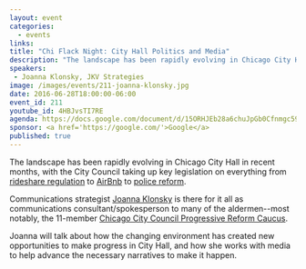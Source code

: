 ```yaml
---
layout: event
categories: 
  - events
links:
title: "Chi Flack Night: City Hall Politics and Media"
description: "The landscape has been rapidly evolving in Chicago City Hall in recent months, with the City Council taking up key legislation on everything from rideshare regulation to AirBnb to police reform. Communications strategist Joanna Klonsky will talk about how the changing environment has created new opportunities to make progress in City Hall, and how she works with media to help advance the necessary narratives to make it happen."
speakers:
 - Joanna Klonsky, JKV Strategies
image: /images/events/211-joanna-klonsky.jpg
date: 2016-06-28T18:00:00-06:00
event_id: 211
youtube_id: 4HBJvsTI7RE
agenda: https://docs.google.com/document/d/15ORHJEb28a6chuJpGb0Cfnmgc5944B6_ZQN5ysku5JY/edit#
sponsor: <a href='https://google.com/'>Google</a>
published: true
---
```


The landscape has been rapidly evolving in Chicago City Hall in recent months, with the City Council taking up key legislation on everything from [rideshare regulation](https://www.dnainfo.com/chicago/20160622/downtown/weakened-uber-lyft-ordinance-approved-by-flustered-aldermen) to [AirBnb](http://www.chicagotribune.com/news/local/politics/ct-chicago-city-council-airbnb-rules-met-20160622-story.html) to [police reform](http://www.chicagojustice.org/blog/chicago-police-board-reforms-pass-city-council). 

Communications strategist [Joanna Klonsky](http://www.chicagoreader.com/chicago/political-flack/BestOf?oid=18028521) is there for it all as communications consultant/spokesperson to many of the aldermen--most notably, the 11-member [Chicago City Council Progressive Reform Caucus](http://www.chicagoprogressivecaucus.com/). 

Joanna will talk about how the changing environment has created new opportunities to make progress in City Hall, and how she works with media to help advance the necessary narratives to make it happen. 